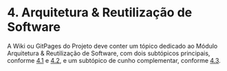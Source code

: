 # 4. Arquitetura & Reutilização de Software

A Wiki ou GitPages do Projeto deve conter um tópico dedicado ao Módulo Arquitetura & Reutilização de Software, com dois subtópicos principais, conforme [4.1](/docs/4.ArquiteturaReutilizacao/4.1.PadroesArquiteturais.md) e [4.2](/docs/4.ArquiteturaReutilizacao/4.2.ReutilizacaoDeSoftware.md), e um subtópico de cunho complementar, conforme [4.3](/docs/4.ArquiteturaReutilizacao/4.3.ParticipacoesArqReutilizacao.md).
